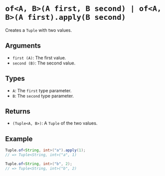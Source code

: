 # `of<A, B>(A first, B second) | of<A, B>(A first).apply(B second)`

Creates a `Tuple` with two values.

## Arguments

* `first (A)`: The first value.
* `second (B)`: The second value.

## Types

* `A`: The `first` type parameter.
* `B`: The `second` type parameter.

## Returns

* `(Tuple<A, B>)`: A `Tuple` of the two values.

## Example

```java
Tuple.of<String, int>("a").apply(1);
// => Tuple<String, int>("a", 1)

Tuple.of<String, int>("b", 2);
// => Tuple<String, int>("b", 2)
```

